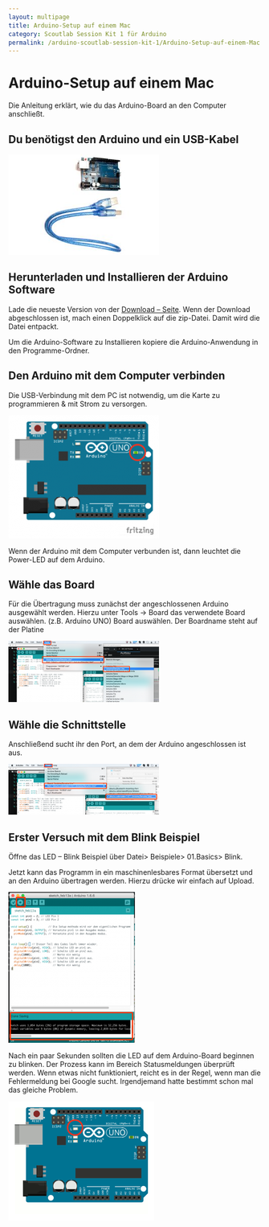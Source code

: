 ```yaml
---
layout: multipage
title: Arduino-Setup auf einem Mac
category: Scoutlab Session Kit 1 für Arduino
permalink: /arduino-scoutlab-session-kit-1/Arduino-Setup-auf-einem-Mac
---
```


# Arduino-Setup auf einem Mac

Die Anleitung erklärt, wie du das Arduino-Board an den Computer anschließt.

## Du benötigst den Arduino und ein USB-Kabel

![arduino\_usb\_kabel](images/arduino_usb_kabel-300x200.jpg)

## Herunterladen und Installieren der Arduino Software

Lade die neueste Version von der [Download – Seite](https://www.arduino.cc/en/Main/Software).
 Wenn der Download abgeschlossen ist, mach einen Doppelklick auf die zip-Datei.
 Damit wird die Datei entpackt.

Um die Arduino-Software zu Installieren kopiere die Arduino-Anwendung in den Programme-Ordner.

## Den Arduino mit dem Computer verbinden

Die USB-Verbindung mit dem PC ist notwendig, um die Karte zu programmieren & mit Strom zu versorgen.

![arduino\_uno\_angeschlossen\_neu](images/arduino_uno_angeschlossen_neu-300x245.png)

Wenn der Arduino mit dem Computer verbunden ist, dann leuchtet die Power-LED auf dem Arduino.

## Wähle das Board

Für die Übertragung muss zunächst der angeschlossenen Arduino ausgewählt werden. Hierzu unter Tools -\> Board das verwendete Board auswählen. (z.B. Arduino UNO)
 Board auswählen. Der Boardname steht auf der Platine

![selectboard](images/selectboard-300x122.png)

## Wähle die Schnittstelle

Anschließend sucht ihr den Port, an dem der Arduino angeschlossen ist aus.

![selectport](images/selectport-300x101.png)

## Erster Versuch mit dem Blink Beispiel

Öffne das LED – Blink Beispiel über Datei\> Beispiele\> 01.Basics\> Blink.

Jetzt kann das Programm in ein maschinenlesbares Format übersetzt und an den Arduino übertragen werden. Hierzu drücke wir einfach auf Upload.

![upload](images/upload-252x300.png)

Nach ein paar Sekunden sollten die LED auf dem Arduino-Board beginnen zu blinken. Der Prozess kann im Bereich Statusmeldungen überprüft werden. Wenn etwas nicht funktioniert, reicht es in der Regel, wenn man die Fehlermeldung bei Google sucht. Irgendjemand hatte bestimmt schon mal das gleiche Problem.

![](images/arduino_uno_angeschlossen_blink.gif)
